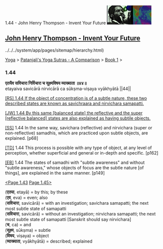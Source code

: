 1.44 - John Henry Thompson - Invent Your Future [![John Henry Thompson - Invent Your Future](../../../_/rsrc/1329567069254/config/customLogo.gif-revision=6.png)](../../../index.html)

[John Henry Thompson - Invent Your Future](../../../index.html)
---------------------------------------------------------------

../../../system/app/pages/sitemap/hierarchy.html)
    

[Yoga](../../../yoga.html)‎ > ‎[Patanjali's Yoga Sutras - A Comparison](../../patanjani.html)‎ > ‎[Book 1](../book-1.html)‎ > ‎

### 1.44

**एतयैव सविचारा निर्विचारा च सूक्ष्मविषय व्याख्याता ॥४४॥**  
etayaiva savicārā nirvicārā ca sūkṣma-viṣaya vyākhyātā ||44||  
  
  
[\[RS\] 1.44 If the object of concentration is of a subtle nature, these two described states are known as savichraara and nirvichara samapatti.](http://www.ashtangayoga.info/philosophy/yoga-sutra-patanjali/chapter-1/item/etayaiva-savichara-nirvichara-sukshma-vishaya/)  
  
[\[JW\] 1.44 By this same \[balanced state\] the reflective and the super \[reflective balanced\] states are also explained as having subtile objects.](http://books.google.com/books?id=YzFImjtOxUwC&pg=PA88&ci=147%2C1086%2C739%2C80&source=bookclip)  
  
[\[SS\]](http://www.amazon.com/Yoga-Sutras-Patanjali-Commentary-Satchidananda/dp/0932040381) 1.44 In the same way, savichara (reflective) and nirvichara (super or non-reflective) samadhis, which are practiced upon subtle objects, are explained. \[p68\]  
  
[\[TD\]](http://www.amazon.com/Heart-Yoga-Developing-Personal-Practice/dp/089281764X/ref=sr_1_5?ie=UTF8&qid=1326228195&sr=8-5) 1.44 This process is possible with any type of object, at any level of perception, whether superficial and general or in-depth and specific. \[p162\]  
  
[\[EB\]](http://www.amazon.com/Yoga-Sutras-Patanjali-Translation-Commentary/dp/0865477361/ref=sr_1_1?ie=UTF8&s=books&qid=1250508322&sr=1-1) 1.44 The states of samadhi with "subtle awareness" and without "subtle awareness," whose objects of focus are the subtle nature \[of things\], are explained in the same manner. \[p149\]  
  
  
[<Page 1.43](143.html)  [Page 1.45>](145.html)  
  
  
  
  
  
  

(**एतया**, etayā) = by this; by these  
(**एव**, eva) = even; also  
(**सविचारा**, savicārā) = with an investigation; savichara samapatti; the next most subtle state of samapatti  
(**सविचारा**, savicārā) = without an investigation; nirvichara samapatti; the next most subtle state of samapatti \[Sanskrit should say nirvichara\]  
(**च**, ca) = and  
(**सूक्ष्म**, sūkṣma) = subtle  
(**विषय**, viṣaya) = object  
(**व्याख्याता**, vyākhyātā) = described; explained

